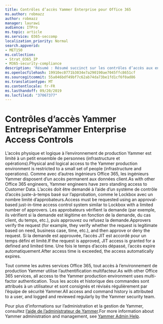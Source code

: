 ```yaml
---
title: Contrôles d’accès Yammer Enterprise pour Office 365
ms.author: robmazz
author: robmazz
manager: laurawi
audience: ITPro
ms.topic: article
ms.service: O365-seccomp
localization_priority: Normal
search.appverid:
- MET150
ms.collection:
- Strat_O365_IP
- M365-security-compliance
description: 'Résumé : Résumé succinct sur les contrôles d’accès aux entreprises Yammer dans l’environnement de production.'
ms.openlocfilehash: 19910ec0771b3034e7a290190ae7045ffc8651cf
ms.sourcegitcommit: 55a046bdf49bf7c62ab74da73be1fd1cf6f0ad86
ms.translationtype: MT
ms.contentlocale: fr-FR
ms.lasthandoff: 09/20/2019
ms.locfileid: "37067377"
---
```

# <a name="yammer-enterprise-access-controls"></a><span data-ttu-id="e4408-103">Contrôles d’accès Yammer Entreprise</span><span class="sxs-lookup"><span data-stu-id="e4408-103">Yammer Enterprise Access Controls</span></span> 

<span data-ttu-id="e4408-104">L’accès physique et logique à l’environnement de production Yammer est limité à un petit ensemble de personnes (infrastructure et opérations).</span><span class="sxs-lookup"><span data-stu-id="e4408-104">Physical and logical access to the Yammer production environment is restricted to a small set of people (infrastructure and operations).</span></span> <span data-ttu-id="e4408-105">Comme avec d’autres ingénieurs Office 365, les ingénieurs Yammer disposent d’un accès permanent aux données client.</span><span class="sxs-lookup"><span data-stu-id="e4408-105">As with other Office 365 engineers, Yammer engineers have zero standing access to Customer Data.</span></span> <span data-ttu-id="e4408-106">L’accès doit être demandé à l’aide d’un système de contrôle d’accès juste-à-temps basé sur l’approbation, comme le Lockbox avec un nombre limité d’approbateurs.</span><span class="sxs-lookup"><span data-stu-id="e4408-106">Access must be requested using an approval-based just-in-time access control system similar to Lockbox with a limited number of approvers.</span></span> <span data-ttu-id="e4408-107">Les approbateurs vérifient la demande (par exemple, ils vérifient si la demande est légitime en fonction de la demande, du cas client, du temps, etc.), puis approuvez ou refusez la demande.</span><span class="sxs-lookup"><span data-stu-id="e4408-107">Approvers verify the request (for example, they verify whether the request is legitimate based on need, business case, time, etc.), and then approve or deny the request.</span></span> <span data-ttu-id="e4408-108">Si la demande est approuvée, l’accès JIT est accordé pour un temps défini et limité.</span><span class="sxs-lookup"><span data-stu-id="e4408-108">If the request is approved, JIT access is granted for a defined and limited time.</span></span> <span data-ttu-id="e4408-109">Une fois le temps d’accès dépassé, l’accès expire automatiquement.</span><span class="sxs-lookup"><span data-stu-id="e4408-109">After access time is exceeded, the access automatically expires.</span></span>

<span data-ttu-id="e4408-110">Tout comme les autres services Office 365, tout accès à l’environnement de production Yammer utilise l’authentification multifacteur.</span><span class="sxs-lookup"><span data-stu-id="e4408-110">As with other Office 365 services, all access to the Yammer production environment uses multi-factor authentication.</span></span> <span data-ttu-id="e4408-111">Tous les accès et historique des commandes sont attribués à un utilisateur et sont consignés et révisés régulièrement par l’équipe de sécurité Yammer.</span><span class="sxs-lookup"><span data-stu-id="e4408-111">All access and command history is attributed to a user, and logged and reviewed regularly by the Yammer security team.</span></span>

<span data-ttu-id="e4408-112">Pour plus d’informations sur l’administration et la gestion de Yammer, consultez [l’aide de l’administrateur de Yammer](https://support.office.com/article/yammer-–-admin-help-e1464355-1f97-49ac-b2aa-dd320b179dbe?ui=en-US&rs=en-US&ad=US).</span><span class="sxs-lookup"><span data-stu-id="e4408-112">For more information about Yammer administration and management, see [Yammer Admin Help](https://support.office.com/article/yammer-–-admin-help-e1464355-1f97-49ac-b2aa-dd320b179dbe?ui=en-US&rs=en-US&ad=US).</span></span>